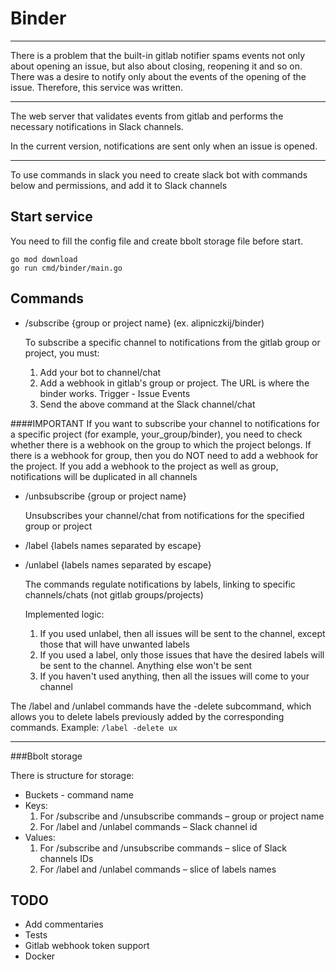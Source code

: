# Binder

---
There is a problem that the built-in gitlab notifier spams events not only about opening an issue, but also about closing, reopening it and so on. 
There was a desire to notify only about the events of the opening of the issue. 
Therefore, this service was written.

---
The web server that validates events from gitlab and performs the necessary notifications in Slack channels.

In the current version, notifications are sent only when an issue is opened.

---
To use commands in slack you need to create slack bot with commands below and permissions, and add it to Slack channels

## Start service
You need to fill the config file and create bbolt storage file before start.
```
go mod download
go run cmd/binder/main.go
```

## Commands

- /subscribe {group or project name} (ex. alipniczkij/binder)
  
  To subscribe a specific channel to notifications from the gitlab group or project, you must:
    1. Add your bot to channel/chat
    2. Add a webhook in gitlab's group or project. The URL is where the binder works. Trigger - Issue Events
    3. Send the above command at the Slack channel/chat

####IMPORTANT
If you want to subscribe your channel to notifications for a specific project (for example, your_group/binder), you need to check whether there is a webhook on the group to which the project belongs.
If there is a webhook for group, then you do NOT need to add a webhook for the project. If you add a webhook to the project as well as group, notifications will be duplicated in all channels

- /unbsubscribe {group or project name}

  Unsubscribes your channel/chat from notifications for the specified group or project

- /label {labels names separated by escape}

- /unlabel {labels names separated by escape}

  The commands regulate notifications by labels, linking to specific channels/chats (not gitlab groups/projects)
  
  Implemented logic:
  1. If you used unlabel, then all issues will be sent to the channel, except those that will have unwanted labels
  2. If you used a label, only those issues that have the desired labels will be sent to the channel. Anything else won't be sent
  3. If you haven't used anything, then all the issues will come to your channel

The /label and /unlabel commands have the -delete subcommand, which allows you to delete labels previously added by the corresponding commands.
Example:
`/label -delete ux`  

---

###Bbolt storage

There is structure for storage:

- Buckets - command name
- Keys:
  1. For /subscribe and /unsubscribe commands – group or project name
  2. For /label and /unlabel commands – Slack channel id
- Values:
  1. For /subscribe and /unsubscribe commands – slice of Slack channels IDs
  2. For /label and /unlabel commands – slice of labels names

## TODO

- Add commentaries
- Tests
- Gitlab webhook token support
- Docker
